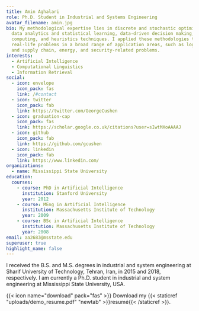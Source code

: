 ```yaml
---
title: Amin Aghalari
role: Ph.D. Student in Industrial and Systems Engineering
avatar_filename: amin.jpg
bio: My methodological expertise lies in discrete and stochastic optimization,
  data analytics and statistical learning, data-driven decision making, parallel
  computing, and heuristics techniques. I applied these methodologies to solve
  real-life problems in a broad range of application areas, such as logistics
  and supply chain, energy, and security-related problems.
interests:
  - Artificial Intelligence
  - Computational Linguistics
  - Information Retrieval
social:
  - icon: envelope
    icon_pack: fas
    link: /#contact
  - icon: twitter
    icon_pack: fab
    link: https://twitter.com/GeorgeCushen
  - icon: graduation-cap
    icon_pack: fas
    link: https://scholar.google.co.uk/citations?user=sIwtMXoAAAAJ
  - icon: github
    icon_pack: fab
    link: https://github.com/gcushen
  - icon: linkedin
    icon_pack: fab
    link: https://www.linkedin.com/
organizations:
  - name: Mississippi State University
education:
  courses:
    - course: PhD in Artificial Intelligence
      institution: Stanford University
      year: 2012
    - course: MEng in Artificial Intelligence
      institution: Massachusetts Institute of Technology
      year: 2009
    - course: BSc in Artificial Intelligence
      institution: Massachusetts Institute of Technology
      year: 2008
email: aa2683@msstate.edu
superuser: true
highlight_name: false
---
```



I received the B.S. and M.S. degrees in industrial and system engineering at Sharif University of Technology, Tehran, Iran, in 2015 and 2018, respectively. I am currently a Ph.D. student in industrial and system engineering at Mississippi State University, USA.

{{< icon name="download" pack="fas" >}} Download my {{< staticref "uploads/demo_resume.pdf" "newtab" >}}resumé{{< /staticref >}}.